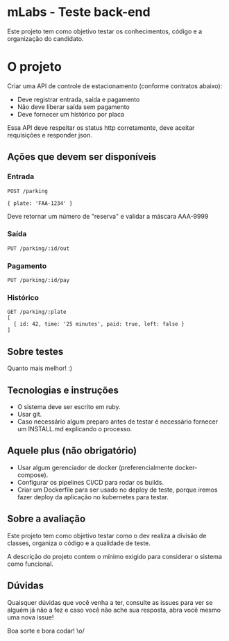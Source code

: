 # mLabs - Teste back-end

Este projeto tem como objetivo testar os conhecimentos, código e a organização do candidato.

# O projeto

Criar uma API de controle de estacionamento (conforme contratos abaixo):

  - Deve registrar entrada, saída e pagamento
  - Não deve liberar saída sem pagamento
  - Deve fornecer um histórico por placa

Essa API deve respeitar os status http corretamente, deve aceitar requisições e responder json.

## Ações que devem ser disponíveis

### Entrada

```
POST /parking

{ plate: 'FAA-1234' }
```

Deve retornar um número de "reserva" e validar a máscara AAA-9999

### Saída

```
PUT /parking/:id/out
```

### Pagamento

```
PUT /parking/:id/pay
```

### Histórico

```
GET /parking/:plate
[
  { id: 42, time: '25 minutes', paid: true, left: false }
]
```

## Sobre testes

Quanto mais melhor! :)

## Tecnologias e instruções

-  O sistema deve ser escrito em ruby.
-  Usar git.
-  Caso necessário algum preparo antes de testar é necessário fornecer um INSTALL.md explicando o processo.

## Aquele plus (não obrigatório)
-  Usar algum gerenciador de docker (preferencialmente docker-compose).
-  Configurar os pipelines CI/CD para rodar os builds.
-  Criar um Dockerfile para ser usado no deploy de teste, porque iremos fazer deploy da aplicação no kubernetes para testar.

## Sobre a avaliação

Este projeto tem como objetivo testar como o dev realiza a divisão de classes, organiza o código e a qualidade de teste.

A descrição do projeto contem o mínimo exigido para considerar o sistema como funcional.

## Dúvidas

Quaisquer dúvidas que você venha a ter, consulte as issues para ver se alguém já não a fez e caso você não ache sua resposta, abra você mesmo uma nova issue!

Boa sorte e bora codar! \o/

